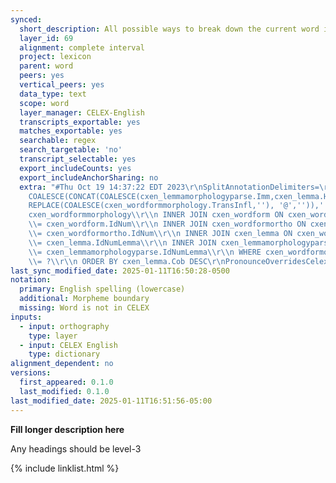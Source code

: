 ```yaml
---
synced:
  short_description: All possible ways to break down the current word into morphemes
  layer_id: 69
  alignment: complete interval
  project: lexicon
  parent: word
  peers: yes
  vertical_peers: yes
  data_type: text
  scope: word
  layer_manager: CELEX-English
  transcripts_exportable: yes
  matches_exportable: yes
  searchable: regex
  search_targetable: 'no'
  transcript_selectable: yes
  export_includeCounts: yes
  export_includeAnchorSharing: no
  extra: "#Thu Oct 19 14:37:22 EDT 2023\r\nSplitAnnotationDelimiters=\r\nLanguage=en.*\r\nGenerateSegments=false\r\nSql=SELECT\\r\\n
    COALESCE(CONCAT(COALESCE(cxen_lemmamorphologyparse.Imm,cxen_lemma.HeadDia,''),\\r\\n
    REPLACE(COALESCE(cxen_wordformmorphology.TransInfl,''), '@','')),'')\\r\\n FROM
    cxen_wordformmorphology\\r\\n INNER JOIN cxen_wordform ON cxen_wordformmorphology.IdNum
    \\= cxen_wordform.IdNum\\r\\n INNER JOIN cxen_wordformortho ON cxen_wordformmorphology.IdNum
    \\= cxen_wordformortho.IdNum\\r\\n INNER JOIN cxen_lemma ON cxen_wordform.IdNumLemma
    \\= cxen_lemma.IdNumLemma\\r\\n INNER JOIN cxen_lemmamorphologyparse ON cxen_wordform.IdNumLemma
    \\= cxen_lemmamorphologyparse.IdNumLemma\\r\\n WHERE cxen_wordformortho.WordDia
    \\= ?\\r\\n ORDER BY cxen_lemma.Cob DESC\r\nPronounceOverridesCelex=false\r\nLayerId=2\r\n"
last_sync_modified_date: 2025-01-11T16:50:28-0500
notation:
  primary: English spelling (lowercase)
  additional: Morpheme boundary
  missing: Word is not in CELEX
inputs:
  - input: orthography
    type: layer
  - input: CELEX English
    type: dictionary
alignment_dependent: no
versions:
  first_appeared: 0.1.0
  last_modified: 0.1.0
last_modified_date: 2025-01-11T16:51:56-05:00
---
```


**Fill longer description here**

Any headings should be level-3


{% include linklist.html %}
